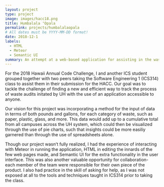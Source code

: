 ```yaml
---
layout: project
type: project
image: images/hacc18.png
title: Humbalala ʻOpala
permalink: projects/humbalalaopala
# All dates must be YYYY-MM-DD format!
date: 2018-12-1
labels:
  - HTML
  - Meteor
  - Semantic UI
summary: An attempt at a web-based application for assisting in the waste reduction efforts of the UH system. 
---
```


For the 2018 Hawaii Annual Code Challenge, I and another ICS student grouped together with two peers taking the Software Engineering 1 (ICS314) class to assist them in their submission for the HACC. Our goal was to tackle the challenge of finding a new and efficient way to track the process of waste audits initated by UH with the use of an application accessible to anyone.

Our vision for this project was incorporating a method for the input of data in terms of both pounds and gallons, for each category of waste, such as paper, plastic, glass, and more. This data would add up to a cumulative total from all campuses across the UH system, which could then be visualized through the use of pie charts, such that insights could be more easiliy garnered than through the use of spreadsheets alone. 

Though our project wasnʻt fully realized, I had the experience of interacting with Meteor in running the application, HTML in editing the innards of the few web pages made, and Semantic UI for the extra functionality in the user interface. This was also another valuable opportunity for collaboration- each member of the team were responsible for their own piece of the product. I also had practice in the skill of asking for help, as I was not exposed at all to the tools and techniques taught in ICS314 prior to taking the class.

